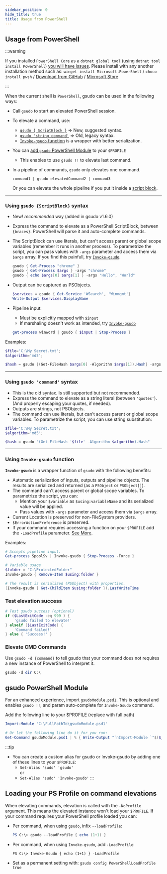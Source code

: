 ```yaml
---
sidebar_position: 0
hide_title: true
title: Usage from PowerShell
---
```

## Usage from PowerShell

:::warning

If you installed `PowerShell Core` as a `dotnet global tool` (using `dotnet tool install PowerShell`) [you will have issues](https://github.com/PowerShell/PowerShell/issues/11747). Please install with any another installation method such as: `winget install Microsoft.PowerShell` / `choco install pwsh` / [Download from GitHub](https://github.com/PowerShell/PowerShell/releases/latest) / [Microsoft Store](https://apps.microsoft.com/store/detail/powershell/9MZ1SNWT0N5D)

:::

When the current shell is `PowerShell`, gsudo can be used in the following ways:

- Call `gsudo` to start an elevated PowerShell session.
- To elevate a command, use:
  - [`gsudo { ScriptBlock }`](#using-gsudo-scriptblock-syntax) => New, suggested syntax.
  - [`gsudo 'string command'`](#using-gsudo-command-syntax) => Old, legacy syntax.
  - [`Invoke-gsudo` function](#using-invoke-gsudo-function) is a wrapper with better serialization.
  
- You can [add `gsudo` PowerShell Module](#powershell-profile-config) to your `$PROFILE`
  - This enables to use `gsudo !!` to elevate last command.
  
- In a pipeline of commands, `gsudo` only elevates one command.
  
  `command1 | gsudo elevatedCommand2 | command3`

  Or you can elevate the whole pipeline if you put it inside a [script block](#using-gsudo-scriptblock-syntax).  
---

### Using `gsudo {ScriptBlock}` syntax

- New! *recommended* way (added in gsudo v1.6.0)
- Express the command to elevate as a PowerShell ScriptBlock, between `{braces}`. PowerShell will parse it and auto-complete commands.
- The ScriptBlock can use literals, but can't access parent or global scope variables (remember it runs in another process). To parametrize the script, you can pass values with `-args` parameter and access them via `$args` array. If you find this painfull, try [`Invoke-gsudo`](#using-invoke-gsudo-function).
  
  ``` powershell
  gsudo { Get-Process "chrome" }
  gsudo { Get-Process $args } -args "chrome"
  gsudo { echo $args[0] $args[1] } -args "Hello", "World"  
  ```

- Output can be captured as PSObjects.
  ``` powershell
  $services = gsudo { Get-Service 'WSearch', 'Winmgmt'} 
  Write-Output $services.DisplayName
  ```

- Pipeline input:
  - Must be explicitly mapped with `$input`
  - If marshaling doesn't work as intended, try [`Invoke-gsudo`](#using-invoke-gsudo-function)

  ``` powershell
  get-process winword | gsudo { $input | Stop-Process }
  ```

Examples:
  
  ``` powershell
  $file='C:\My Secret.txt'; 
  $algorithm='md5';

  $hash = gsudo {(Get-FileHash $args[0] -Algorithm $args[1]).Hash} -args $file, $algorithm
  ```

---

### Using `gsudo 'command'` syntax

- This is the old syntax. Is still supported but not recommended.
- Express the command to elevate as a string literal (between `'quotes'`). (And properly escaping your quotes, if needed).
- Outputs are strings, not PSObjects.
- The command can use literals, but can't access parent or global scope variables. To parametrize the script, you can use string substitution:
  
``` powershell
$file='C:\My Secret.txt'; 
$algorithm='md5';

$hash = gsudo "(Get-FileHash '$file' -Algorithm $algorithm).Hash"
```

---

### Using `Invoke-gsudo` function

**`Invoke-gsudo`** is a wrapper function of `gsudo` with the following benefits:

- Automatic serialization of inputs, outputs and pipeline objects. The results are serialized and returned (as a `PSObject` or `PSObject[]`).
- The command can't access parent or global scope variables. To parametrize the script, you can:
  - Mention your `$variable` as `$using:variableName` and its serialized value will be applied.
  - Pass values with `-args` parameter and access them via `$args` array.
- Current Location is preserved for non-FileSystem providers.
- `$ErrorActionPreference` is preserved.  
- If your command requires accessing a function on your `$PROFILE` add the `-LoadProfile` parameter. [See More](#loading-your-ps-profile-on-command-elevations).

Examples:

``` powershell
# Accepts pipeline input.
Get-process SpoolSv | Invoke-gsudo { Stop-Process -Force }

# Variable usage
$folder = "C:\ProtectedFolder"
Invoke-gsudo { Remove-Item $using:folder }

# The result is serialized (PSObject) with properties.
(Invoke-gsudo { Get-ChildItem $using:folder }).LastWriteTime
```

### Test elevation success

``` powershell
# Test gsudo success (optional)
if ($LastExitCode -eq 999 ) {
    'gsudo failed to elevate!'
} elseif ($LastExitCode) {
    'Command failed!'
} else { 'Success!' }
```

### Elevate CMD Commands

Use `gsudo -d {command}` to tell gsudo that your command does not requires a new instance of PowerShell to interpret it.

``` powershell
gsudo -d dir C:\ 
```

## gsudo PowerShell Module

  For an enhanced experience, import `gsudoModule.psd1`. This is optional and enables `gsudo !!`, and param auto-complete for `Invoke-Gsudo` command. 
  
  Add the following line to your $PROFILE (replace with full path)

  ``` powershell
  Import-Module 'C:\FullPathTo\gsudoModule.psd1'

  # Or let the following line do it for you run:
  Get-Command gsudoModule.psd1 | % { Write-Output "`nImport-Module `"$($_.Source)`"" | Add-Content $PROFILE }
  ```

:::tip
- You can create a custom alias for gsudo or Invoke-gsudo by adding one of these lines to your `$PROFILE`:
  - `Set-Alias 'sudo' 'gsudo'` <br/>or
  - `Set-Alias 'sudo' 'Invoke-gsudo'`
:::

<!-- :::caution
- Windows PowerShell (5.x) and PowerShell Core (>6.x) have different `$PROFILE` configuration files, so follow this steps on the version that you use, or both.
:::
 -->
## Loading your PS Profile on command elevations

When elevating commands, elevation is called with the `-NoProfile` argument. This means the elevated instance won't load your `$PROFILE`. If your command requires your PowerShell profile loaded you can:

- Per command, when using `gsudo`, infix `--loadProfile`:
  
  ``` powershell
  PS C:\> gsudo --loadProfile { echo (1+1) }
  ```

- Per command, when using `Invoke-gsudo`, add `-LoadProfile`:
  
      PS C:\> Invoke-Gsudo { echo (1+1) } -LoadProfile

- Set as a permanent setting with: `gsudo config PowerShellLoadProfile true`

